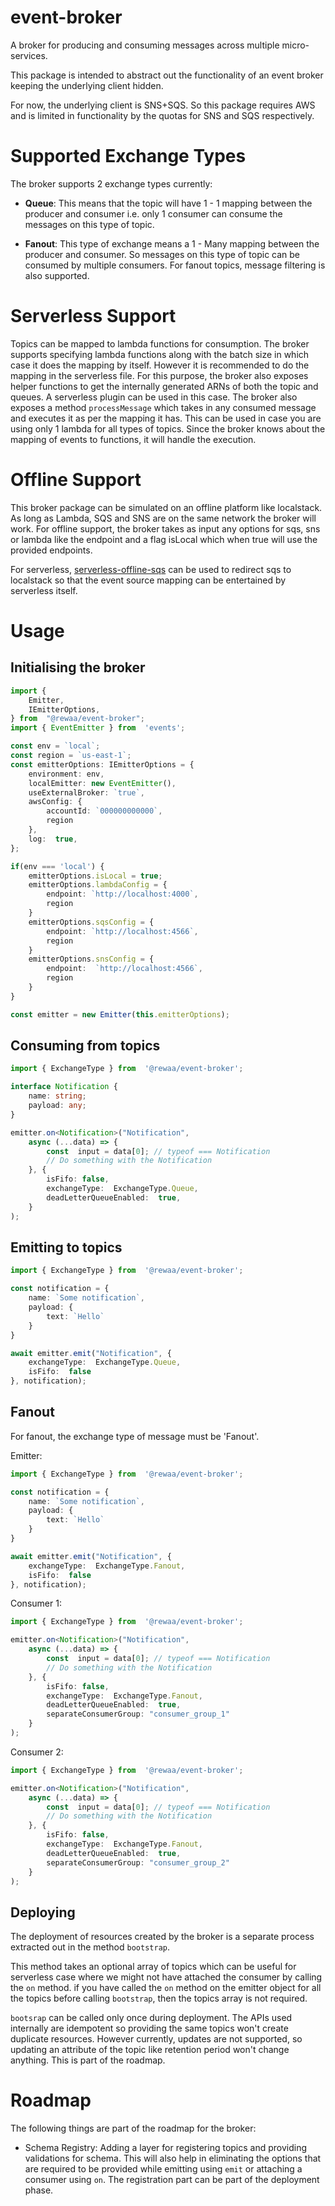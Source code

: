 
# event-broker

A broker for producing and consuming messages across multiple micro-services.

This package is intended to abstract out the functionality of an event broker keeping the underlying client hidden.

For now, the underlying client is SNS+SQS. So this package requires AWS and is limited in functionality by the quotas for SNS and SQS respectively.

# Supported Exchange Types

The broker supports 2 exchange types currently:

 - **Queue**: This means that the topic will have 1 - 1 mapping between the producer and consumer i.e. only 1 consumer can consume the messages on this type of topic.
 
 - **Fanout**: This type of exchange means a 1 - Many mapping between the producer and consumer. So messages on this type of topic can be consumed by multiple consumers. For fanout topics, message filtering is also supported.

# Serverless Support

Topics can be mapped to lambda functions for consumption. The broker supports specifying lambda functions along with the batch size in which case it does the mapping by itself. However it is recommended to do the mapping in the serverless file. For this purpose, the broker also exposes helper functions to get the internally generated ARNs of both the topic and queues.
A serverless plugin can be used in this case.
The broker also exposes a method `processMessage` which takes in any consumed message and executes it as per the mapping it has. This can be used in case you are using only 1 lambda for all types of topics. Since the broker knows about the mapping of events to functions, it will handle the execution.

# Offline Support

This broker package can be simulated on an offline platform like localstack. As long as Lambda, SQS and SNS are on the same network the broker will work. For offline support, the broker takes as input any options for sqs, sns or lambda like the endpoint and a flag isLocal which when true will use the provided endpoints.

For serverless, [serverless-offline-sqs](https://www.npmjs.com/package/serverless-offline-sqs) can be used to redirect sqs to localstack so that the event source mapping can be entertained by serverless itself.

# Usage

## Initialising the broker

```ts
import {
	Emitter,
	IEmitterOptions,
} from  "@rewaa/event-broker";
import { EventEmitter } from  'events';

const env = `local`;
const region = `us-east-1`;
const emitterOptions: IEmitterOptions = {
	environment: env,
	localEmitter: new EventEmitter(),
	useExternalBroker: `true`,
	awsConfig: {
		accountId: `000000000000`,
		region
	},
	log:  true,
};

if(env === 'local') {
	emitterOptions.isLocal = true;
	emitterOptions.lambdaConfig = {
		endpoint: `http://localhost:4000`,
		region
	}
	emitterOptions.sqsConfig = {
		endpoint: `http://localhost:4566`,
		region
	}
	emitterOptions.snsConfig = {
		endpoint:  `http://localhost:4566`,
		region
	}
}

const emitter = new Emitter(this.emitterOptions);
```

## Consuming from topics

```ts
import { ExchangeType } from  '@rewaa/event-broker';

interface Notification {
	name: string;
	payload: any;
}

emitter.on<Notification>("Notification",
	async (...data) => {
		const  input = data[0]; // typeof === Notification
		// Do something with the Notification
	}, {
		isFifo: false,
		exchangeType:  ExchangeType.Queue,
		deadLetterQueueEnabled:  true,
	}
);
```

## Emitting to topics

```ts
import { ExchangeType } from  '@rewaa/event-broker';

const notification = {
	name: `Some notification`,
	payload: {
		text: `Hello`
	}
}

await emitter.emit("Notification", {
	exchangeType:  ExchangeType.Queue,
	isFifo:  false
}, notification);
```

## Fanout

For fanout, the exchange type of message must be 'Fanout'.

Emitter:
```ts
import { ExchangeType } from  '@rewaa/event-broker';

const notification = {
	name: `Some notification`,
	payload: {
		text: `Hello`
	}
}

await emitter.emit("Notification", {
	exchangeType:  ExchangeType.Fanout,
	isFifo:  false
}, notification);
```

Consumer 1:
```ts
import { ExchangeType } from  '@rewaa/event-broker';

emitter.on<Notification>("Notification",
	async (...data) => {
		const  input = data[0]; // typeof === Notification
		// Do something with the Notification
	}, {
		isFifo: false,
		exchangeType:  ExchangeType.Fanout,
		deadLetterQueueEnabled:  true,
		separateConsumerGroup: "consumer_group_1"
	}
);
```

Consumer 2:
```ts
import { ExchangeType } from  '@rewaa/event-broker';

emitter.on<Notification>("Notification",
	async (...data) => {
		const  input = data[0]; // typeof === Notification
		// Do something with the Notification
	}, {
		isFifo: false,
		exchangeType:  ExchangeType.Fanout,
		deadLetterQueueEnabled:  true,
		separateConsumerGroup: "consumer_group_2"
	}
);
```

## Deploying

The deployment of resources created by the broker is a separate process extracted out in the method `bootstrap`.

This method takes an optional array of topics which can be useful for serverless case where we might not have attached the consumer by calling the `on` method.
if you have called the `on` method on the emitter object for all the topics before calling `bootstrap`, then the topics array is not required.

`bootsrap` can be called only once during deployment. The APIs used internally are idempotent so providing the same topics won't create duplicate resources. However currently, updates are not supported, so updating an attribute of the topic like retention period won't change anything. This is part of the roadmap.

# Roadmap

The following things are part of the roadmap for the broker:

 - Schema Registry: Adding a layer for registering topics and providing validations for 		schema. This will also help in eliminating the options that are required to be provided while emitting using `emit` or attaching a consumer using `on`. The registration part can be part of the deployment phase.
